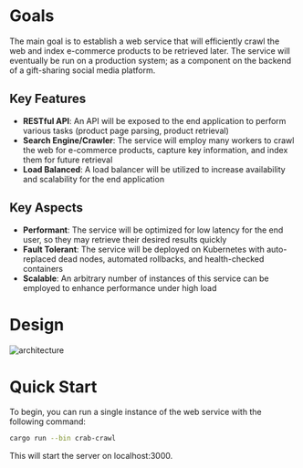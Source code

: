 # Goals
The main goal is to establish a web service that will efficiently crawl the web and index e-commerce products to be retrieved later. The service will eventually be run on a production system; as a component on the backend of a gift-sharing social media platform.

## Key Features
- **RESTful API**: An API will be exposed to the end application to perform various tasks (product page parsing, product retrieval)
- **Search Engine/Crawler**: The service will employ many workers to crawl the web for e-commerce products, capture key information, and index them for future retrieval
- **Load Balanced**: A load balancer will be utilized to increase availability and scalability for the end application

## Key Aspects
- **Performant**: The service will be optimized for low latency for the end user, so they may retrieve their desired results quickly
- **Fault Tolerant**: The service will be deployed on Kubernetes with auto-replaced dead nodes, automated rollbacks, and health-checked containers
- **Scalable**: An arbitrary number of instances of this service can be employed to enhance performance under high load

# Design
![architecture](https://github.com/ewkchong/crab-crawl/assets/82353320/24595135-338a-4d89-b241-bfd51f8d660d)
# Quick Start
To begin, you can run a single instance of the web service with the following command:
```bash
cargo run --bin crab-crawl
```
This will start the server on localhost:3000.

